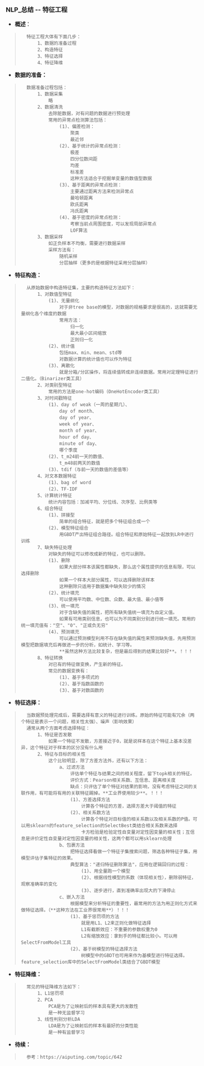 ### NLP_总结 -- 特征工程
- **概述**：
>       特征工程大体有下面几步：
>           1、数据的准备过程
>           2、构造特征
>           3、特征选择
>           4、特征降维
>
>
>

- **数据的准备：**
>       数据准备过程包括：
>           1、数据采集
>               略
>           2、数据清洗
>               去除脏数据，对有问题的数据进行预处理
>               常用的异常点检测算法包括：
>                   (1)、偏差检测：
>                       聚类
>                       最近邻
>                   (2)、基于统计的异常点检测：
>                       极差
>                       四分位数间距
>                       均差
>                       标准差
>                       这种方法适合于挖掘单变量的数值型数据
>                   (3)、基于距离的异常点检测：
>                       主要通过距离方法来检测异常点
>                       曼哈顿距离
>                       欧氏距离
>                       冯氏距离
>                   (4)、基于密度的异常点检测：
>                       考察当前点周围密度，可以发现局部异常点
>                       LOF算法
>           3、数据采样
>               如正负样本不均衡，需要进行数据采样
>               采样方法有：
>                   随机采样
>                   分层抽样（更多的是根据特征采用分层抽样）
>
>
>

- **特征构造：**
>       从原始数据中构造特征集，主要的构造特征方法如下：
>           1、对数值型特征
>               (1)、无量纲化
>                   对于非tree base的模型，对数据的规格要求是很高的，这就需要无量纲化各个维度的数据
>                   常用方法：
>                       归一化
>                       最大最小区间缩放
>                       正则归一化
>               (2)、统计值
>                   包括max、min、mean、std等
>                   对数据计算的统计值也可以作为特征
>               (3)、离散化
>                   就是分箱/分区操作，将连续值转成非连续数据。常用对定理特征进行二值化。（Binarizer类工具）
>           2、对类别型特征
>               常用的方法是one-hot编码（OneHotEncoder类工具）
>           3、对时间戳特征
>               (1)、day of weak（一周的星期几）、
>                   day of month、
>                   day of year、
>                   week of year、
>                   month of year、
>                   hour of day、
>                   minute of day、
>                   哪个季度
>               (2)、t_m24前一天的数值、
>                   t_m48前两天的数值
>               (3)、tdif（与前一天的数值的差值等）
>           4、对文本数据特征
>               (1)、bag of word
>               (2)、TF-IDF
>           5、计算统计特征
>               统计内容包括：加减平均、分位线、次序型、比例类等
>           6、组合特征
>               (1)、拼接型
>                   简单的组合特征，就是把多个特征组合成一个
>               (2)、模型特征组合
>                   用GBDT产出特征组合路径。组合特征和原始特征一起放到LR中进行训练
>           7、缺失特征处理
>               对缺失的特征可以修改成新的特征，也可以删除。
>               (1)、删除
>                   如果大部分样本该属性都缺失，那么这个属性提供的信息有限，可以选择删除
>                   如果一个样本大部分属性，可以选择删除该样本
>                   这种删除只适用于数据集中缺失较少的情况
>               (2)、统计填充
>                   可以使用平均数、中位数、众数、最大值、最小值等
>               (3)、统一填充
>                   对于含缺失值的属性，把所有缺失值统一填充为自定义值。
>                   如果有可用类别信息，也可以为不同类别分别进行统一填充。常用的统一填充值有："空"、"0"、"正或负无穷"
>               (4)、预测填充
>                   可以通过预测模型利用不存在缺失值的属性来预测缺失值，先用预测模型把数据填充后再做进一步的分析，如统计、学习等。
>                   **虽然这种方法比较复杂，但是最后得到的结果比较好**。！！！
>           8、特征转换
>               对已有的特征做变换，产生新的特征。
>               常见的数据变换有：
>                   (1)、基于多项式的
>                   (2)、基于指数函数的
>                   (3)、基于对数函数的
>
>

- **特征选择：**
>       当数据预处理完成后，需要选择有意义的特征进行训练。原始的特征可能有冗余（两个特征是表示一个问题，相关性太强）、噪声（影响效果）
>       通常从两个方面考虑选择特征：
>           1、特征是否发散
>               如果一个特征不发散，方差接近于0，就是说样本在这个特征上基本没差异，这个特征对于样本的区分没有什么用
>           2、特征与目标的相关性
>               这个比较明显，除了方差方法外，还有以下方法：
>                   a、过滤方法
>                       评估单个特征与结果之间的相关程度，留下topk相关的特征。
>                       评价方式：Pearson相关系数、互信息、距离相关度
>                       缺点：只评估了单个特征对结果的影响，没有考虑特征之间的关联作用，有可能将有用的关联特征踢掉。**工业界使用较少**。！！！
>                       (1)、方差选择方法
>                           计算各个特征的方差，选择方差大于阈值的特征
>                       (2)、相关系数方法
>                           计算各个特征对目标值的相关系数以及相关系数的P值。可以用sklearn的feature_selection的SelectBest类结合相关系数来选择
>                           卡方检验是检验定性自变量对定性因变量的相关性；互信息是评价定性自变量对定性因变量的相关性，这两个都可以用sklearn处理
>                   b、包裹方法
>                       把特征选择看做一个特征子集搜索问题，筛选各种特征子集，用模型评估子集特征的效果。
>                       典型算法："递归特征删除算法"，应用在逻辑回归的过程：
>                           (1)、用全量跑一个模型
>                           (2)、根据线性模型的系数（体现相关性），删除弱特征，观察准确率的变化
>                           (3)、逐步进行，直到准确率出现大的下滑停止
>                   c、嵌入方法
>                       根据模型来分析特征的重要性，最常用的方法为用正则化方式来做特征选择。（**这种方法在工业界很常用**）！！！
>                       (1)、基于惩罚项的方法
>                           就是用L1、L2来正则化做特征选择
>                           L1有截断效应：不重要的参数权重为0
>                           L2有缩放效应：拿到手的特征都比较小。可以用SelectFromModel工具
>                       (2)、基于树模型的特征选择方法
>                           树模型中的GBDT也可用来作为基模型进行特征选择。feature_selection库中的SelectFromModel类结合了GBDT模型
>

- **特征降维：**
>       常见的特征降维方法如下：
>           1、L1惩罚项
>           2、PCA
>               PCA是为了让映射后的样本具有更大的发散性
>               是一种无监督学习
>           3、线性判别分析LDA
>               LDA是为了让映射后的样本有最好的分类性能
>               是一种有监督学习
>
>
>
>
>
>
>
>
>
>
>
>
>
>


- **待续：**
>       参考：https://aiputing.com/topic/642
>
>
>
>
>
>
>
>
>
>
>
>
